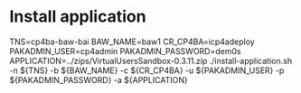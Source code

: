 # Install application

TNS=cp4ba-baw-bai
BAW_NAME=baw1
CR_CP4BA=icp4adeploy
PAKADMIN_USER=cp4admin
PAKADMIN_PASSWORD=dem0s
APPLICATION=../zips/VirtualUsersSandbox-0.3.11.zip
./install-application.sh -n ${TNS} -b ${BAW_NAME} -c ${CR_CP4BA} -u ${PAKADMIN_USER} -p ${PAKADMIN_PASSWORD} -a ${APPLICATION}
